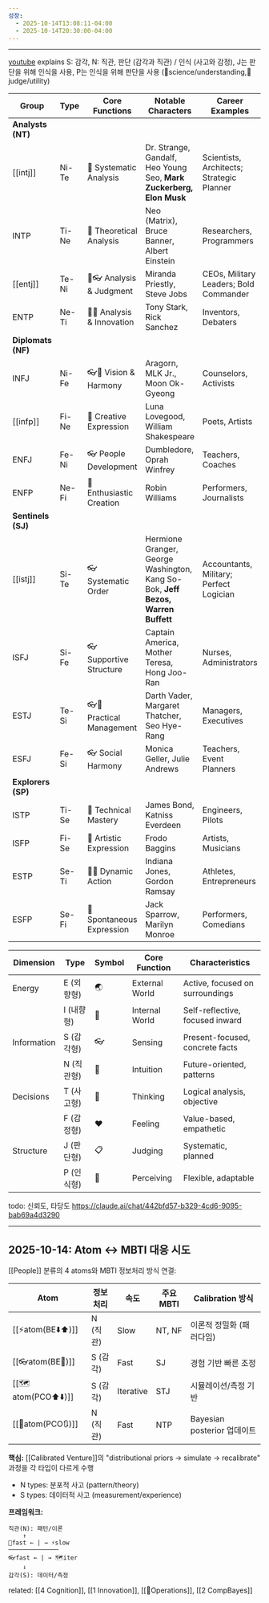 ```yaml
---
성장:
  - 2025-10-14T13:08:11-04:00
  - 2025-10-14T20:30:00-04:00
---
```



---

[youtube](https://www.youtube.com/watch?v=lqNdBO9cup0&ab_channel=%EA%B8%B8%EC%9D%B8%EA%B0%84%ED%95%99%EC%97%B0%EA%B5%AC%EC%86%8C) explains S: 감각, N: 직관, 판단 (감각과 직관) / 인식 (사고와 감정), J는 판단을 위해 인식을 사용, P는 인식을 위해 판단을 사용 (🧠science/understanding,📍judge/utility)

| Group              | Type  | Core Functions             | Notable Characters                                                                | Career Examples                           |
| ------------------ | ----- | -------------------------- | --------------------------------------------------------------------------------- | ----------------------------------------- |
| **Analysts (NT)**  |       |                            |                                                                                   |                                           |
| [[intj]]           | Ni-Te | 🧠 Systematic Analysis     | Dr. Strange, Gandalf, Heo Young Seo,  **Mark Zuckerberg, Elon Musk**              | Scientists, Architects; Strategic Planner |
| INTP               | Ti-Ne | 🧠 Theoretical Analysis    | Neo (Matrix), Bruce Banner, Albert Einstein                                       | Researchers, Programmers                  |
| [[entj]]           | Te-Ni | 🧠👓 Analysis & Judgment   | Miranda Priestly, Steve Jobs                                                      | CEOs, Military Leaders; Bold Commander    |
| ENTP               | Ne-Ti | 🧠🤜 Analysis & Innovation | Tony Stark, Rick Sanchez                                                          | Inventors, Debaters                       |
| **Diplomats (NF)** |       |                            |                                                                                   |                                           |
| INFJ               | Ni-Fe | 👓🤜 Vision & Harmony      | Aragorn, MLK Jr., Moon Ok-Gyeong                                                  | Counselors, Activists                     |
| [[infp]]           | Fi-Ne | 🤜 Creative Expression     | Luna Lovegood, William Shakespeare                                                | Poets, Artists                            |
| ENFJ               | Fe-Ni | 👓 People Development      | Dumbledore, Oprah Winfrey                                                         | Teachers, Coaches                         |
| ENFP               | Ne-Fi | 🤜 Enthusiastic Creation   | Robin Williams                                                                    | Performers, Journalists                   |
| **Sentinels (SJ)** |       |                            |                                                                                   |                                           |
| [[istj]]           | Si-Te | 👓 Systematic Order        | Hermione Granger, George Washington, Kang So-Bok,  **Jeff Bezos, Warren Buffett** | Accountants, Military; Perfect Logician   |
| ISFJ               | Si-Fe | 👓 Supportive Structure    | Captain America, Mother Teresa, Hong Joo-Ran                                      | Nurses, Administrators                    |
| ESTJ               | Te-Si | 👓🧠 Practical Management  | Darth Vader, Margaret Thatcher, Seo Hye-Rang                                      | Managers, Executives                      |
| ESFJ               | Fe-Si | 👓 Social Harmony          | Monica Geller, Julie Andrews                                                      | Teachers, Event Planners                  |
| **Explorers (SP)** |       |                            |                                                                                   |                                           |
| ISTP               | Ti-Se | 🧠 Technical Mastery       | James Bond, Katniss Everdeen                                                      | Engineers, Pilots                         |
| ISFP               | Fi-Se | 🤜 Artistic Expression     | Frodo Baggins                                                                     | Artists, Musicians                        |
| ESTP               | Se-Ti | 🧠🤜 Dynamic Action        | Indiana Jones, Gordon Ramsay                                                      | Athletes, Entrepreneurs                   |
| ESFP               | Se-Fi | 🤜 Spontaneous Expression  | Jack Sparrow, Marilyn Monroe                                                      | Performers, Comedians                     |

| Dimension   | Type    | Symbol | Core Function  | Characteristics                 |
| ----------- | ------- | ------ | -------------- | ------------------------------- |
| Energy      | E (외향형) | 🌏     | External World | Active, focused on surroundings |
|             | I (내향형) | 👤     | Internal World | Self-reflective, focused inward |
| Information | S (감각형) | 👓     | Sensing        | Present-focused, concrete facts |
|             | N (직관형) | 🤜     | Intuition      | Future-oriented, patterns       |
| Decisions   | T (사고형) | 🧠     | Thinking       | Logical analysis, objective     |
|             | F (감정형) | ❤️     | Feeling        | Value-based, empathetic         |
| Structure   | J (판단형) | 📋     | Judging        | Systematic, planned             |
|             | P (인식형) | 🎯     | Perceiving     | Flexible, adaptable             |

todo: 신뢰도, 타당도
https://claude.ai/chat/442bfd57-b329-4cd6-9095-bab69a4d3290

---

## 2025-10-14: Atom ↔ MBTI 대응 시도

[[People]] 분류의 4 atoms와 MBTI 정보처리 방식 연결:

| Atom | 정보처리 | 속도 | 주요 MBTI | Calibration 방식 |
|------|---------|------|-----------|------------------|
| [[⚡️atom(BE⬇️⬆️)]] | N (직관) | Slow | NT, NF | 이론적 정밀화 (패러다임) |
| [[👓atom(BE🔄)]] | S (감각) | Fast | SJ | 경험 기반 빠른 조정 |
| [[🗺️atom(PCO⬆️⬇️)]] | S (감각) | Iterative | STJ | 시뮬레이션/측정 기반 |
| [[🧭atom(PCO🔃)]] | N (직관) | Fast | NTP | Bayesian posterior 업데이트 |

**핵심:** [[Calibrated Venture]]의 "distributional priors → simulate → recalibrate" 과정을 각 타입이 다르게 수행
- N types: 분포적 사고 (pattern/theory)
- S types: 데이터적 사고 (measurement/experience)

**프레임워크:**
```
직관(N): 패턴/이론
    ↑
🧭fast ← | → ⚡️slow
──────────────
👓fast ← | → 🗺️iter
    ↓
감각(S): 데이터/측정
```

related: [[4 Cognition]], [[1 Innovation]], [[🐙Operations]], [[2 CompBayes]]


